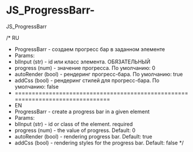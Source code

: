 JS_ProgressBarr-
================

JS_ProgressBarr 

/* RU
* ProgressBarr - создаем прогресс бар в заданном элементе
* Params: 
* blInput 		(str) 	- id или класс элемента. ОБЯЗАТЕЛЬНЫЙ
* progress 		(num) 	- значение прогресса. По умолчанию: 0
* autoRender 	(bool) 	- рендеринг прогресс-бара. По умолчанию: true
* addCss 		(bool) 	- рендеринг стилей для прогресс-бара. По умолчанию: false
* ===============================================================================
* EN
* ProgressBarr - create a progress bar in a given element
* Params:
* blInput 		(str) 	- id or class of the element. required
* progress 		(num) 	- the value of progress. Default: 0
* autoRender 	(bool) 	- rendering progress bar. Default: true
* addCss 		(bool) 	- rendering styles for the progress bar. Default: false
*/

